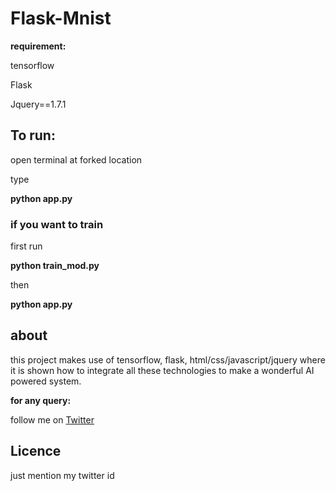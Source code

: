 # Flask-Mnist
**requirement:**

tensorflow

Flask

Jquery==1.7.1

## To run:

open terminal at forked location

type

**python app.py**

### if you want to train

first run 

**python train_mod.py**

then

**python app.py**

## about
this project makes use of tensorflow, flask, html/css/javascript/jquery where it is shown how to integrate all these technologies to make a wonderful AI powered system.

**for any query:**

follow me on [Twitter](http://www.twitter.com/)

## Licence

just mention my twitter id
